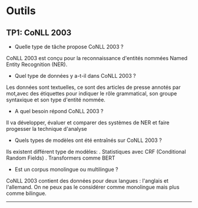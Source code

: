 # Outils

## TP1: CoNLL 2003 

- Quelle type de tâche propose CoNLL 2003 ?
  
CoNLL 2003 est conçu pour la reconnaissance d'entités nommées Named Entity Recognition (NER).

- Quel type de données y a-t-il dans CoNLL 2003 ?
  
Les données sont textuelles, ce sont des articles de presse annotés par mot,avec des étiquettes pour indiquer le rôle grammatical, son groupe syntaxique et son type d'entité nommée.
  
- A quel besoin répond CoNLL 2003 ?
  
Il va développer, évaluer et comparer des systèmes de NER et faire progesser la technique d'analyse
  
- Quels types de modèles ont été entraînés sur CoNLL 2003 ?
  
Ils existent différent type de modèles:
. Statistiques avec CRF (Conditional Random Fields)
. Transformers comme BERT  
  
- Est un corpus monolingue ou multilingue ?
  
CoNLL 2003 contient des données pour deux langues : l'anglais et l'allemand.
On ne peux pas le considérer comme monolingue mais plus comme bilingue.

---
